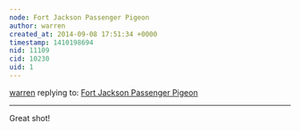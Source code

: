 ```yaml
---
node: Fort Jackson Passenger Pigeon
author: warren
created_at: 2014-09-08 17:51:34 +0000
timestamp: 1410198694
nid: 11109
cid: 10230
uid: 1
---
```




[warren](../profile/warren) replying to: [Fort Jackson Passenger Pigeon](../notes/eustatic/09-05-2014/fort-jackson-passenger-pigeon)

----
Great shot!